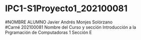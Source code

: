 # IPC1-S1Proyecto1_202100081
#NOMBRE ALUMNO
Javier Andrés Monjes Solórzano  
#Carné
202100081
Nombre del Curso y sección
Introducción a la Prgramación de Computadoras 1 Sección E

